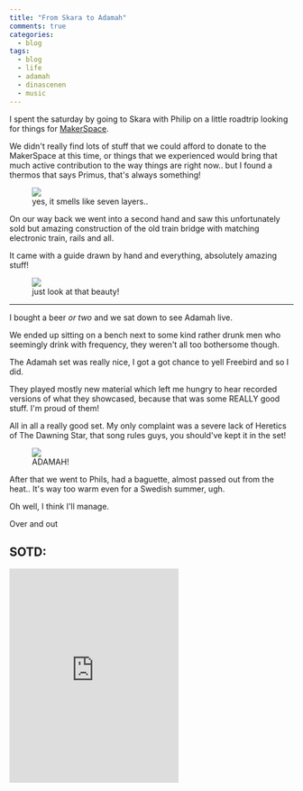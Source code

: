 ```yaml
---
title: "From Skara to Adamah"
comments: true
categories:
  - blog
tags:
  - blog
  - life
  - adamah
  - dinascenen
  - music
---
```

I spent the saturday by going to Skara with Philip on a little roadtrip looking for things for [MakerSpace](http://lidmake.se).

We didn't really find lots of stuff that we could afford to donate to the MakerSpace at this time, or things that we experienced would bring that much active contribution to the way things are right now.. but I found a thermos that says Primus, that's always something! 

<figure class="third">
    <a href="https://github.com/dotMavriQ/dotmavriq.github.io/blob/master/assets/Camera/20180630_primustermos.jpg?raw=true"><img src="https://github.com/dotMavriQ/dotmavriq.github.io/blob/master/assets/Camera/20180630_primustermos.jpg?raw=true"></a>
    <figcaption>yes, it smells like seven layers..</figcaption>
</figure>

On our way back we went into a second hand and saw this unfortunately sold but amazing construction of the old train bridge with matching electronic train, rails and all.

It came with a guide drawn by hand and everything, absolutely amazing stuff! 

<figure class="third">
    <a href="https://github.com/dotMavriQ/dotmavriq.github.io/blob/master/assets/Camera/20180630_traindiy.jpg?raw=true"><img src="https://github.com/dotMavriQ/dotmavriq.github.io/blob/master/assets/Camera/20180630_traindiy.jpg?raw=true"></a>
    <figcaption>just look at that beauty!</figcaption>
</figure>

---

I bought a beer *or two* and we sat down to see Adamah live.


We ended up sitting on a bench next to some kind rather drunk men who seemingly drink with frequency, they weren't all too bothersome though. 



The Adamah set was really nice, I got a got chance to yell Freebird and so I did.

They played mostly new material which left me hungry to hear recorded versions of what they showcased, because that was some REALLY good stuff. I'm proud of them! 

All in all a really good set. 
My only complaint was a severe lack of Heretics of The Dawning Star, that song rules guys, you should've kept it in the set!

<figure>
    <a href="https://github.com/dotMavriQ/dotmavriq.github.io/blob/master/assets/Camera/20180630_adamah.jpg?raw=true"><img src="https://github.com/dotMavriQ/dotmavriq.github.io/blob/master/assets/Camera/20180630_adamah.jpg?raw=true"></a>
    <figcaption>ADAMAH!</figcaption>
</figure>

After that we went to Phils, had a baguette, almost passed out from the heat.. It's way too warm even for a Swedish summer, ugh.

Oh well, I think I'll manage. 

Over and out 

## SOTD:

<iframe src="https://open.spotify.com/embed?uri=spotify:track:5WzdX4iArSQZELuxI0Oq5Q" width="300" height="380" frameborder="0" allowtransparency="true" allow="encrypted-media"></iframe>

